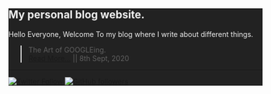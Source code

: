 <div style="background: #222; color: #eee">

## My personal blog website.

Hello Everyone, Welcome To my blog where I write about different things. 

> The Art of GOOGLEing.<br>
> [Read More...](https://ishanbagchi.github.io/Ishan-Tech-Blog/day1) || 8th Sept, 2020

---

[![Twitter Follow](https://img.shields.io/twitter/follow/BagchiIshan?label=twitter%20follow%20%40ishanbagchi&style=for-the-badge)](https://mobile.twitter.com/BagchiIshan)
[![GitHub followers](https://img.shields.io/github/followers/ishanbagchi?label=github%20follow%20%40ishanbagchi&style=for-the-badge)](https://github.com/ishanbagchi)